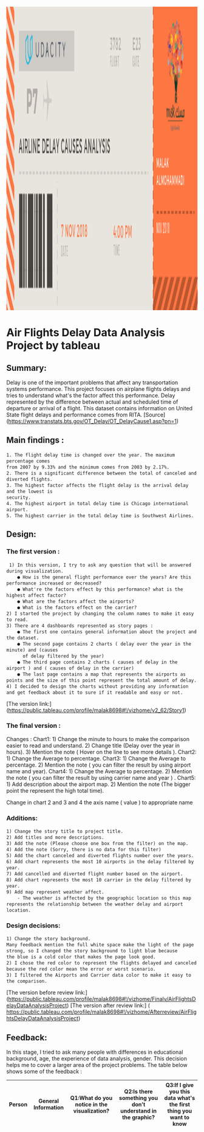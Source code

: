<p align="center">
  <img src="header.png" width="800" height="800" />
</p>

# Air Flights Delay Data Analysis Project by tableau

## Summary:
Delay is one of the important problems that affect any transportation systems performance. This project focuses on airplane flights delays and tries to understand what's the factor affect this performance. Delay represented by the difference between actual and scheduled time of departure or arrival of a flight.
This dataset contains information on United State flight delays and performance comes from RITA. 
[Source] (https://www.transtats.bts.gov/OT_Delay/OT_DelayCause1.asp?pn=1)

## Main findings :
    1. The flight delay time is changed over the year. The maximum percentage comes
    from 2007 by 9.33% and the minimum comes from 2003 by 2.17%.
    2. There is a significant difference between the total of canceled and diverted flights.
    3. The highest factor affects the flight delay is the arrival delay and the lowest is
    security.
    4. The highest airport in total delay time is Chicago international airport.
    5. The highest carrier in the total delay time is Southwest Airlines.

## Design:
### The first version :
     1) In this version, I try to ask any question that will be answered during visualization.
        ● How is the general flight performance over the years? Are this performance increased or decreased?
        ● What're the factors effect by this performance? what is the highest affect factor?
        ● What are the factors affect the airports?
        ● What is the factors effect on the carrier?
    2) I started the project by changing the column names to make it easy to read.
    3) There are 4 dashboards represented as story pages :
        ● The first one contains general information about the project and the dataset.
        ● The second page contains 2 charts ( delay over the year in the minute) and (causes
          of delay filtered by the year)
        ● The third page contains 2 charts ( causes of delay in the airport ) and ( causes of delay in the carrier)
        ● The last page contains a map that represents the airports as points and the size of this point represent the total amount of delay.
    4) I decided to design the charts without providing any information and get feedback about it to sure if it readable and easy or not.
[The version link:] (https://public.tableau.com/profile/malak8698#!/vizhome/v2_62/Story1)

### The final version :
Changes : 
Chart1:
    1) Change the minute to hours to make the comparison easier to read and understand.
    2) Change title (Delay over the year in hours).
    3) Mention the note ( Hover on the line to see more details ).
Chart2:
    1) Change the Average to percentage.
Chart3:
    1) Change the Average to percentage.
    2) Mention the note ( you can filter the result by using airport name and year).
Chart4:
    1) Change the Average to percentage.
    2) Mention the note ( you can filter the result by using carrier name and year ) .
Chart5:
    1) Add description about the airport map.
    2) Mention the note (The bigger point the represent the high total time).

Change in chart 2 and 3 and 4 the axis name ( value ) to appropriate name

### Additions:
    1) Change the story title to project title.
    2) Add titles and more descriptions.
    3) Add the note (Please choose one box from the filter) on the map.
    4) Add the note (Sorry, there is no data for this filter)
    5) Add the chart canceled and diverted flights number over the years.
    6) Add chart represents the most 10 airports in the delay filtered by year.
    7) Add cancelled and diverted flight number based on the airport.
    8) Add chart represents the most 10 carrier in the delay filtered by year.
    9) Add map represent weather affect.
        - The weather is affected by the geographic location so this map represents the relationship between the weather delay and airport location.


### Design decisions:
    1) Change the story background.
    Many feedback mention the full white space make the light of the page strong, so I changed the story background to light blue because         the blue is a cold color that makes the page look good.
    2) I chose the red color to represent the flights delayed and canceled because the red color mean the error or worst scenario.
    3) I filtered the Airports and Carrier data color to make it easy to the comparison.
    
[The version before review link:]
(https://public.tableau.com/profile/malak8698#!/vizhome/Finalv/AirFlightsDelayDataAnalysisProject)
[The version after review link:]
( https://public.tableau.com/profile/malak8698#!/vizhome/Afterreview/AirFlightsDelayDataAnalysisProject)


## Feedback:
In this stage, I tried to ask many people with differences in educational background, age, the experience of data analysis, gender. This decision helps me to cover a larger area of the project problems. The table below shows some of the feedback :

Person | General Information | Q1:What do you notice in the visualization? | Q2:Is there something you don’t understand in the graphic? | Q3:If I give you this data what's the first thing you want to know
------ | ------------------- | ------------------------------------------- | ---------------------------------------------------------- | ------------------------------------------------------------------|





